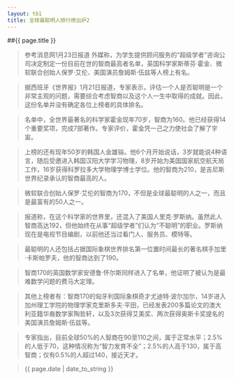 ```yaml
---
layout: tb1
title: 全球最聪明人排行榜出炉2
---
```


##{{ page.title }}


>参考消息网1月23日报道 外媒称，为学生提供顾问服务的“超级学者”咨询公司决定制定一份目前在世的智商最高者名单，英国科学家斯蒂芬·霍金、微软联合创始人保罗·艾伦、美国演员詹姆斯·伍兹等人榜上有名。

>据西班牙《世界报》1月21日报道，专家表示，评估一个人是否聪明是一个非常主观的问题，需要综合考虑智商以及这个人一生中取得的成就。因此，这份名单并没有确定各位上榜者的具体排名。

>名单中，全世界最著名的科学家霍金现年70岁，智商为160。他已经获得14个重要奖项，完成7部著作。专家评价，霍金凭一己之力使社会了解了宇宙。

>上榜的还有现年50岁的韩国人金雄镕。他6个月开始说话，3岁就能说4种语言，随后受邀进入韩国汉阳大学学习物理，8岁开始为美国国家航空航天局工作，16岁获得科罗拉多大学物理学博士学位。他的智商为210，是吉尼斯世界纪录承认的智商最高的人。

>微软联合创始人保罗·艾伦的智商为170，不但是全球最聪明的人之一，而且是最富有的50人之一。

>报道称，在这个科学家的世界里，还混入了美国人里克·罗斯纳。虽然此人智商高达192，但他始终在从事“超级学者”们认为“不聪明”的职业。罗斯纳现在是电视节目编剧，以前他还当过看门人、服务员、模特等。

>最聪明的人还包括占据国际象棋世界排名第一位置时间最长的著名棋手加里·卡斯帕罗夫，他的智商达到了190。

>智商170的英国数学家安德鲁·怀尔斯同样进入了名单，他证明了被认为是最难数学问题的费马大定理。

>其他上榜者有：智商170的匈牙利国际象棋奇才尤迪特·波尔加尔，14岁进入加州理工学院的物理学家克里斯多夫·平田，已经发表200多篇论文的澳大利亚籍华裔数学家陶哲轩，以及3次获得艾美奖、两次获得奥斯卡奖提名的美国演员詹姆斯·伍兹等。

>专家指出，目前全球50%的人智商在90至110之间，属于正常水平；2.5%的人低于70，这种情况称为“智力发育不全”；2.5%的人高于130，属于高智商；仅有0.5%的人超过140，接近天才。

>{{ page.date | date_to_string }}